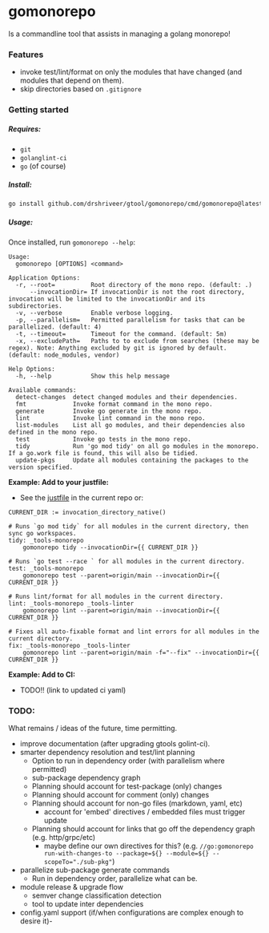 gomonorepo
==========

Is a commandline tool that assists in managing a golang monorepo!

### Features

-	invoke test/lint/format on only the modules that have changed (and modules that depend on them).
-	skip directories based on `.gitignore`

### Getting started

##### Requires:

-	`git`
-	`golanglint-ci`
-	`go` (of course)

##### Install:

```bash
go install github.com/drshriveer/gtool/gomonorepo/cmd/gomonorepo@latest
```

##### Usage:

Once installed, run `gomonorepo --help`:

```
Usage:
  gomonorepo [OPTIONS] <command>

Application Options:
  -r, --root=          Root directory of the mono repo. (default: .)
      --invocationDir= If invocationDir is not the root directory, invocation will be limited to the invocationDir and its subdirectories.
  -v, --verbose        Enable verbose logging.
  -p, --parallelism=   Permitted parallelism for tasks that can be parallelized. (default: 4)
  -t, --timeout=       Timeout for the command. (default: 5m)
  -x, --excludePath=   Paths to to exclude from searches (these may be regex). Note: Anything excluded by git is ignored by default. (default: node_modules, vendor)

Help Options:
  -h, --help           Show this help message

Available commands:
  detect-changes  detect changed modules and their dependencies.
  fmt             Invoke format command in the mono repo.
  generate        Invoke go generate in the mono repo.
  lint            Invoke lint command in the mono repo.
  list-modules    List all go modules, and their dependencies also defined in the mono repo.
  test            Invoke go tests in the mono repo.
  tidy            Run 'go mod tidy' on all go modules in the monorepo. If a go.work file is found, this will also be tidied.
  update-pkgs     Update all modules containing the packages to the version specified.
```

**Example: Add to your justfile:**

-	See the [justfile](../justfile) in the current repo or:

```justfile
CURRENT_DIR := invocation_directory_native()

# Runs `go mod tidy` for all modules in the current directory, then sync go workspaces.
tidy: _tools-monorepo
    gomonorepo tidy --invocationDir={{ CURRENT_DIR }}

# Runs `go test --race ` for all modules in the current directory.
test: _tools-monorepo
    gomonorepo test --parent=origin/main --invocationDir={{ CURRENT_DIR }}

# Runs lint/format for all modules in the current directory.
lint: _tools-monorepo _tools-linter
    gomonorepo lint --parent=origin/main --invocationDir={{ CURRENT_DIR }}

# Fixes all auto-fixable format and lint errors for all modules in the current directory. 
fix: _tools-monorepo _tools-linter
    gomonorepo lint --parent=origin/main -f="--fix" --invocationDir={{ CURRENT_DIR }}
```

**Example: Add to CI:**

-	TODO!! (link to updated ci yaml)

### TODO:

What remains / ideas of the future, time permitting.

-	improve documentation (after upgrading gtools golint-ci).
-	smarter dependency resolution and test/lint planning
	-	Option to run in dependency order (with parallelism where permitted)
	-	sub-package dependency graph
	-	Planning should account for test-package (only) changes
	-	Planning should account for comment (only) changes
	-	Planning should account for non-go files (markdown, yaml, etc)
		-	account for 'embed' directives / embedded files must trigger update
	-	Planning should account for links that go off the dependency graph (e.g. http/grpc/etc)
		-	maybe define our own directives for this? (e.g. `//go:gomonorepo run-with-changes-to --package=${} --module=${} --scopeTo="./sub-pkg"`\)
-	parallelize sub-package generate commands
	-	Run in dependency order, parallelize what can be.
-	module release & upgrade flow
	-	semver change classification detection
	-	tool to update inter dependencies
-	config.yaml support (if/when configurations are complex enough to desire it)-

